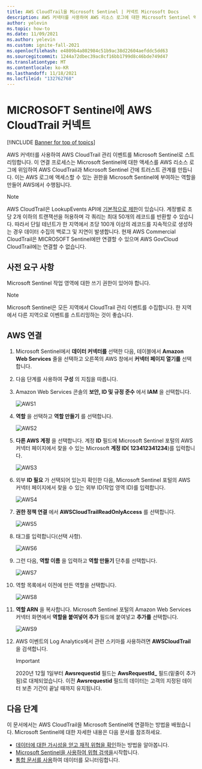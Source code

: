 ```yaml
---
title: AWS CloudTrail을 Microsoft Sentinel | 커넥트 Microsoft Docs
description: AWS 커넥터를 사용하여 AWS 리소스 로그에 대한 Microsoft Sentinel 액세스를 위임하여 AWS CloudTrail과 Microsoft Sentinel 간에 트러스트 관계를 만듭니다.
author: yelevin
ms.topic: how-to
ms.date: 11/09/2021
ms.author: yelevin
ms.custom: ignite-fall-2021
ms.openlocfilehash: e4809b4a802984c51b9ac38d22604aefddc5dd63
ms.sourcegitcommit: 1244a72dbec39ac8cf16bb1799d8c46bde749d47
ms.translationtype: MT
ms.contentlocale: ko-KR
ms.lasthandoff: 11/18/2021
ms.locfileid: "132762768"
---
```

# <a name="connect-aws-cloudtrail-to-microsoft-sentinel"></a>MICROSOFT Sentinel에 AWS CloudTrail 커넥트

[!INCLUDE [Banner for top of topics](./includes/banner.md)]

AWS 커넥터를 사용하여 AWS CloudTrail 관리 이벤트를 Microsoft Sentinel로 스트리밍합니다. 이 연결 프로세스는 Microsoft Sentinel에 대한 액세스를 AWS 리소스 로그에 위임하여 AWS CloudTrail과 Microsoft Sentinel 간에 트러스트 관계를 만듭니다. 이는 AWS 로그에 액세스할 수 있는 권한을 Microsoft Sentinel에 부여하는 역할을 만들어 AWS에서 수행됩니다.

> [!NOTE]
> AWS CloudTrail은 LookupEvents API에 [기본적으로 제한](https://docs.aws.amazon.com/awscloudtrail/latest/userguide/WhatIsCloudTrail-Limits.html)이 있습니다. 계정별로 초당 2개 이하의 트랜잭션을 허용하며 각 쿼리는 최대 50개의 레코드를 반환할 수 있습니다. 따라서 단일 테넌트가 한 지역에서 초당 100개 이상의 레코드를 지속적으로 생성하는 경우 데이터 수집의 백로그 및 지연이 발생합니다.
> 현재 AWS Commercial CloudTrail은 MICROSOFT Sentinel에만 연결할 수 있으며 AWS GovCloud CloudTrail에는 연결할 수 없습니다.

## <a name="prerequisites"></a>사전 요구 사항

Microsoft Sentinel 작업 영역에 대한 쓰기 권한이 있어야 합니다.

> [!NOTE]
> Microsoft Sentinel은 모든 지역에서 CloudTrail 관리 이벤트를 수집합니다. 한 지역에서 다른 지역으로 이벤트를 스트리밍하는 것이 좋습니다.

## <a name="connect-aws"></a>AWS 연결 


1. Microsoft Sentinel에서 **데이터 커넥터를** 선택한 다음, 테이블에서 **Amazon Web Services** 줄을 선택하고 오른쪽의 AWS 창에서 **커넥터 페이지 열기를** 선택합니다.

1. 다음 단계를 사용하여 **구성** 의 지침을 따릅니다.
 
1.  Amazon Web Services 콘솔의 **보안, ID 및 규정 준수** 에서 **IAM** 을 선택합니다.

    ![AWS1](./media/connect-aws/aws-1.png)

1.  **역할** 을 선택하고 **역할 만들기** 를 선택합니다.

    ![AWS2](./media/connect-aws/aws-2.png)

1.  **다른 AWS 계정** 을 선택합니다. 계정 **ID** 필드에 Microsoft Sentinel 포털의 AWS 커넥터 페이지에서 찾을 수 있는 Microsoft **계정 ID(** **123412341234**)를 입력합니다.

    ![AWS3](./media/connect-aws/aws-3.png)

1.  외부 **ID 필요** 가 선택되어 있는지 확인한 다음, Microsoft Sentinel 포털의 AWS 커넥터 페이지에서 찾을 수 있는 외부 ID(작업 영역 ID)를 입력합니다.

    ![AWS4](./media/connect-aws/aws-4.png)

1.  **권한 정책 연결** 에서 **AWSCloudTrailReadOnlyAccess** 를 선택합니다.

    ![AWS5](./media/connect-aws/aws-5.png)

1.  태그를 입력합니다(선택 사항).

    ![AWS6](./media/connect-aws/aws-6.png)

1.  그런 다음, **역할 이름** 을 입력하고 **역할 만들기** 단추를 선택합니다.

    ![AWS7](./media/connect-aws/aws-7.png)

1.  역할 목록에서 이전에 만든 역할을 선택합니다.

    ![AWS8](./media/connect-aws/aws-8.png)

1.  **역할 ARN** 을 복사합니다. Microsoft Sentinel 포털의 Amazon Web Services 커넥터 화면에서 **역할을 붙여넣어 추가** 필드에 붙여넣고 **추가를** 선택합니다.

    ![AWS9](./media/connect-aws/aws-9.png)

1. AWS 이벤트의 Log Analytics에서 관련 스키마를 사용하려면 **AWSCloudTrail** 을 검색합니다.

    > [!IMPORTANT]
    > 2020년 12월 1일부터 **Awsrequestid** 필드는 **AwsRequestId_** 필드(밑줄이 추가됨)로 대체되었습니다. 이전 **Awsrequestid** 필드의 데이터는 고객의 지정된 데이터 보존 기간이 끝날 때까지 유지됩니다.

## <a name="next-steps"></a>다음 단계
이 문서에서는 AWS CloudTrail을 Microsoft Sentinel에 연결하는 방법을 배웠습니다. Microsoft Sentinel에 대한 자세한 내용은 다음 문서를 참조하세요.
- [데이터에 대한 가시성을 얻고 재적 위협을 확인](get-visibility.md)하는 방법을 알아봅니다.
- [Microsoft Sentinel을 사용하여 위협 검색을](detect-threats-built-in.md)시작합니다.
- [통합 문서를 사용](monitor-your-data.md)하여 데이터를 모니터링합니다.
